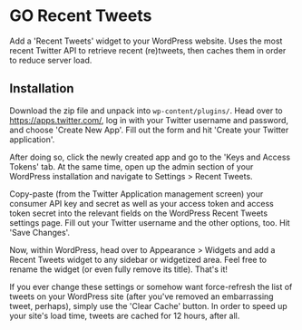 # GO Recent Tweets
Add a 'Recent Tweets' widget to your WordPress website. Uses the most recent Twitter API to retrieve recent (re)tweets, then caches them in order to reduce server load.

## Installation
Download the zip file and unpack into `wp-content/plugins/`. Head over to https://apps.twitter.com/, log in with your Twitter username and password, and choose 'Create New App'. Fill out the form and hit 'Create your Twitter application'.

After doing so, click the newly created app and go to the 'Keys and Access Tokens' tab. At the same time, open up the admin section of your WordPress installation and navigate to Settings > Recent Tweets.

Copy-paste (from the Twitter Application management screen) your consumer API key and secret as well as your access token and access token secret into the relevant fields on the WordPress Recent Tweets settings page. Fill out your Twitter username and the other options, too. Hit 'Save Changes'.

Now, within WordPress, head over to Appearance > Widgets and add a Recent Tweets widget to any sidebar or widgetized area. Feel free to rename the widget (or even fully remove its title). That's it!

If you ever change these settings or somehow want force-refresh the list of tweets on your WordPress site (after you've removed an embarrassing tweet, perhaps), simply use the 'Clear Cache' button. In order to speed up your site's load time, tweets are cached for 12 hours, after all.

